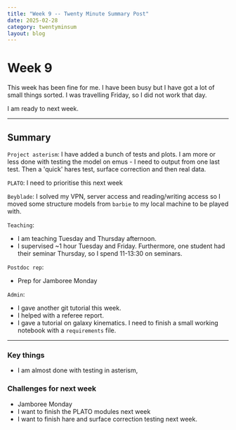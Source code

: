 ```yaml
---
title: "Week 9 -- Twenty Minute Summary Post"
date: 2025-02-28
category: twentyminsum
layout: blog
---
```

# Week 9
This week has been fine for me. I have been busy but I have got a lot of small things sorted.
I was travelling Friday, so I did not work that day.

I am ready to next week.

---
## Summary
`Project asterism`: I have added a bunch of tests and plots.
I am more or less done with testing the model on emus - I need to output from one last test.
Then a 'quick' hares test, surface correction and then real data.

`PLATO`: I need to prioritise this next week

`Beyblade`: I solved my VPN, server access and reading/writing access so I moved some structure models from `barbie` to my local machine to be played with. 

`Teaching`:
- I am teaching Tuesday and Thursday afternoon.
- I supervised ~1 hour Tuesday and Friday. Furthermore, one student had their seminar Thursday, so I spend 11-13:30 on seminars.

`Postdoc rep`:
- Prep for Jamboree Monday

`Admin`:
- I gave another git tutorial this week.
- I helped with a referee report.
- I gave a tutorial on galaxy kinematics. I need to finish a small working notebook with a `requirements` file.

---

### Key things
- I am almost done with testing in asterism,

### Challenges for next week
- Jamboree Monday
- I want to finish the PLATO modules next week
- I want to finish hare and surface correction testing next week.
